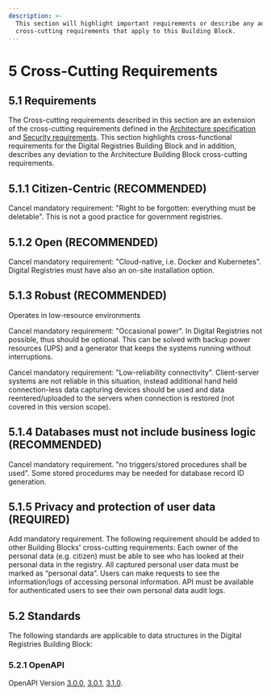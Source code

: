 ```yaml
---
description: >-
  This section will highlight important requirements or describe any additional
  cross-cutting requirements that apply to this Building Block.
---
```


# 5 Cross-Cutting Requirements

## 5.1 Requirements

The Cross-cutting requirements described in this section are an extension of the cross-cutting requirements defined in the [Architecture specification](https://govstack.gitbook.io/specification/v/1-0/architecture-and-nonfunctional-requirements) and [Security requirements](https://govstack.gitbook.io/specification/v/1-0/security-requirements). This section highlights cross-functional requirements for the Digital Registries Building Block and in addition, describes any deviation to the Architecture Building Block cross-cutting requirements.

## 5.1.1 Citizen-Centric (RECOMMENDED)

Cancel mandatory requirement: "Right to be forgotten: everything must be deletable". This is not a good practice for government registries.

## 5.1.2 Open (RECOMMENDED)

Cancel mandatory requirement: "Cloud-native, i.e. Docker and Kubernetes". Digital Registries must have also an on-site installation option.

## 5.1.3 Robust (RECOMMENDED)

Operates in low-resource environments

Cancel mandatory requirement: "Occasional power". In Digital Registries not possible, thus should be optional. This can be solved with backup power resources (UPS) and a generator that keeps the systems running without interruptions.

Cancel mandatory requirement: "Low-reliability connectivity". Client-server systems are not reliable in this situation, instead additional hand held connection-less data capturing devices should be used and data reentered/uploaded to the servers when connection is restored (not covered in this version scope).

## 5.1.4 Databases must not include business logic (RECOMMENDED)

Cancel mandatory requirement. "no triggers/stored procedures shall be used". Some stored procedures may be needed for database record ID generation.

## 5.1.5 Privacy and protection of user data (REQUIRED)

Add mandatory requirement. The following requirement should be added to other Building Blocks' cross-cutting requirements: Each owner of the personal data (e.g. citizen) must be able to see who has looked at their personal data in the registry. All captured personal user data must be marked as “personal data”. Users can make requests to see the information/logs of accessing personal information. API must be available for authenticated users to see their own personal data audit logs.

## 5.2 Standards

The following standards are applicable to data structures in the Digital Registries Building Block:

### 5.2.1 OpenAPI

OpenAPI Version [3.0.0](https://spec.openapis.org/oas/v3.0.0), [3.0.1](https://spec.openapis.org/oas/v3.0.1), [3.1.0](https://spec.openapis.org/oas/v3.1.0).
